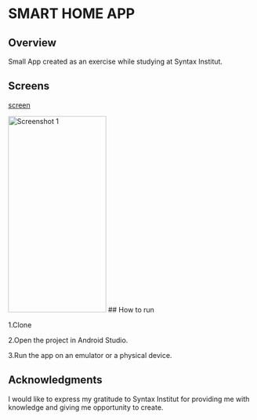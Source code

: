 # SMART HOME APP

## Overview
Small App created as an exercise while studying at Syntax Institut. 

## Screens

[screen](https://imagizer.imageshack.com/img923/5022/OFMBGm.png)

<img src="https://imagizer.imageshack.com/img923/5022/OFMBGm.png" width="200" height="400" alt="Screenshot 1">
## How to run

1.Clone

2.Open the project in Android Studio.

3.Run the app on an emulator or a physical device.

## Acknowledgments

I would like to express my gratitude to Syntax Institut for providing me with knowledge and giving
me opportunity to create.
